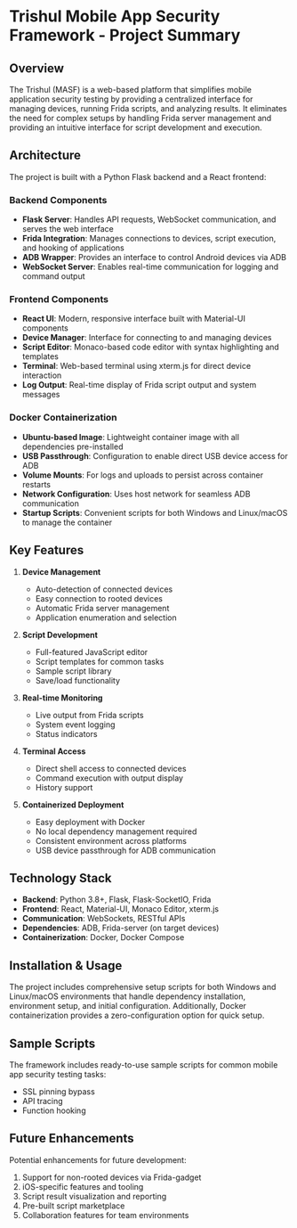 # Trishul Mobile App Security Framework - Project Summary

## Overview

The Trishul (MASF) is a web-based platform that simplifies mobile application security testing by providing a centralized interface for managing devices, running Frida scripts, and analyzing results. It eliminates the need for complex setups by handling Frida server management and providing an intuitive interface for script development and execution.

## Architecture

The project is built with a Python Flask backend and a React frontend:

### Backend Components

- **Flask Server**: Handles API requests, WebSocket communication, and serves the web interface
- **Frida Integration**: Manages connections to devices, script execution, and hooking of applications
- **ADB Wrapper**: Provides an interface to control Android devices via ADB
- **WebSocket Server**: Enables real-time communication for logging and command output

### Frontend Components

- **React UI**: Modern, responsive interface built with Material-UI components
- **Device Manager**: Interface for connecting to and managing devices
- **Script Editor**: Monaco-based code editor with syntax highlighting and templates
- **Terminal**: Web-based terminal using xterm.js for direct device interaction
- **Log Output**: Real-time display of Frida script output and system messages

### Docker Containerization

- **Ubuntu-based Image**: Lightweight container image with all dependencies pre-installed
- **USB Passthrough**: Configuration to enable direct USB device access for ADB
- **Volume Mounts**: For logs and uploads to persist across container restarts
- **Network Configuration**: Uses host network for seamless ADB communication
- **Startup Scripts**: Convenient scripts for both Windows and Linux/macOS to manage the container

## Key Features

1. **Device Management**
   - Auto-detection of connected devices
   - Easy connection to rooted devices
   - Automatic Frida server management
   - Application enumeration and selection

2. **Script Development**
   - Full-featured JavaScript editor
   - Script templates for common tasks
   - Sample script library
   - Save/load functionality

3. **Real-time Monitoring**
   - Live output from Frida scripts
   - System event logging
   - Status indicators

4. **Terminal Access**
   - Direct shell access to connected devices
   - Command execution with output display
   - History support

5. **Containerized Deployment**
   - Easy deployment with Docker
   - No local dependency management required
   - Consistent environment across platforms
   - USB device passthrough for ADB communication

## Technology Stack

- **Backend**: Python 3.8+, Flask, Flask-SocketIO, Frida
- **Frontend**: React, Material-UI, Monaco Editor, xterm.js
- **Communication**: WebSockets, RESTful APIs
- **Dependencies**: ADB, Frida-server (on target devices)
- **Containerization**: Docker, Docker Compose

## Installation & Usage

The project includes comprehensive setup scripts for both Windows and Linux/macOS environments that handle dependency installation, environment setup, and initial configuration. Additionally, Docker containerization provides a zero-configuration option for quick setup.

## Sample Scripts

The framework includes ready-to-use sample scripts for common mobile app security testing tasks:
- SSL pinning bypass
- API tracing
- Function hooking

## Future Enhancements

Potential enhancements for future development:
1. Support for non-rooted devices via Frida-gadget
2. iOS-specific features and tooling
3. Script result visualization and reporting
4. Pre-built script marketplace
5. Collaboration features for team environments